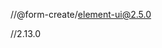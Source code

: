
<!-- 版本号 (version) -->
//@form-create/element-ui@2.5.0

<!-- UI 框架的版本 (UI version) -->
//2.13.0

<!-- 问题描述 (Issue) -->


<!-- 复现步骤/生成规则 (Duplicate steps/generate rules) -->


<!-- 期望的结果 (Desired outcome) -->


<!-- 建议 (Advice) -->
